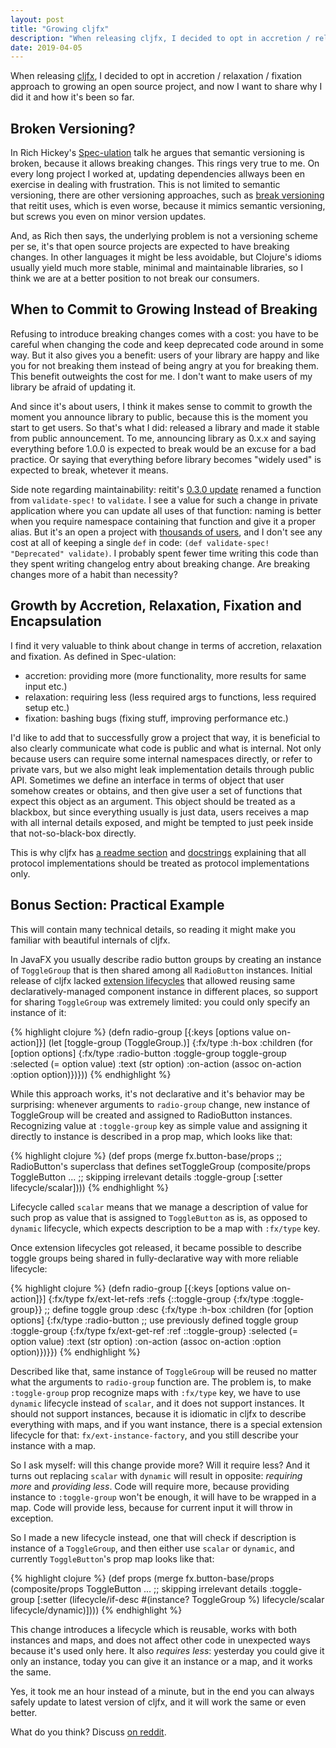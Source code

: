 ```yaml
---
layout: post
title: "Growing cljfx"
description: "When releasing cljfx, I decided to opt in accretion / relaxation / fixation approach to growing an open source project, and now I want to share why I did it and how it's been so far"
date: 2019-04-05
---
```

When releasing [cljfx](https://github.com/cljfx/cljfx), I decided to opt in accretion / relaxation / fixation approach to growing an open source project, and now I want to share why I did it and how it's been so far.

## Broken Versioning?

In Rich Hickey's [Spec-ulation](https://www.youtube.com/watch?v=oyLBGkS5ICk) talk he argues that semantic versioning is broken, because it allows breaking changes. This rings very true to me. On every long project I worked at, updating dependencies allways been en exercise in dealing with frustration. This is not limited to semantic versioning, there are other versioning approaches, such as [break versioning](https://github.com/metosin/reitit/blob/master/CHANGELOG.md) that reitit uses, which is even worse, because it mimics semantic versioning, but screws you even on minor version updates. 

And, as Rich then says, the underlying problem is not a versioning scheme per se, it's that open source projects are expected to have breaking changes. In other languages it might be less avoidable, but Clojure's idioms usually yield much more stable, minimal and maintainable libraries, so I think we are at a better position to not break our consumers.

## When to Commit to Growing Instead of Breaking

Refusing to introduce breaking changes comes with a cost: you have to be careful when changing the code and keep deprecated code around in some way. But it also gives you a benefit: users of your library are happy and like you for not breaking them instead of being angry at you for breaking them. This benefit outweights the cost for me. I don't want to make users of my library be afraid of updating it. 

And since it's about users, I think it makes sense to commit to growth the moment you announce library to public, because this is the moment you start to get users. So that's what I did: released a library and made it stable from public announcement. To me, announcing library as 0.x.x and saying everything before 1.0.0 is expected to break would be an excuse for a bad practice. Or saying that everything before library becomes "widely used" is expected to break, whetever it means.

Side note regarding maintainability: reitit's [0.3.0 update](https://github.com/metosin/reitit/blob/master/CHANGELOG.md#030-2019-03-17) renamed a function from `validate-spec!` to `validate`. I see a value for such a change in private application where you can update all uses of that function: naming is better when you require namespace containing that function and give it a proper alias. But it's an open a project with [thousands of users](https://clojars.org/metosin/reitit), and I don't see any cost at all of keeping a single `def` in code: `(def validate-spec! "Deprecated" validate)`. I probably spent fewer time writing this code than they spent writing changelog entry about breaking change. Are breaking changes more of a habit than necessity?

## Growth by Accretion, Relaxation, Fixation and Encapsulation

I find it very valuable to think about change in terms of accretion, relaxation and fixation. As defined in Spec-ulation:
- accretion: providing more (more functionality, more results for same input etc.)
- relaxation: requiring less (less required args to functions, less required setup etc.)
- fixation: bashing bugs (fixing stuff, improving performance etc.)

I'd like to add that to successfully grow a project that way, it is beneficial to also clearly communicate what code is public and what is internal. Not only because users can require some internal namespaces directly, or refer to private vars, but we also might leak implementation details through public API. Sometimes we define an interface in terms of object that user somehow creates or obtains, and then give user a set of functions that expect this object as an argument. This object should be treated as a blackbox, but since everything usually is just data, users receives a map with all internal details exposed, and might be tempted to just peek inside that not-so-black-box directly.

This is why cljfx has [a readme section](https://github.com/cljfx/cljfx#api-stability-public-and-internal-code) and [docstrings](https://github.com/cljfx/cljfx/blob/master/src/cljfx/context.clj#L4) explaining that all protocol implementations should be treated as protocol implementations only.

## Bonus Section: Practical Example

This will contain many technical details, so reading it might make you familiar with beautiful internals of cljfx.

In JavaFX you usually describe radio button groups by creating an instance of `ToggleGroup` that is then shared among all `RadioButton` instances. Initial release of cljfx lacked [extension lifecycles](https://github.com/cljfx/cljfx#extending-cljfx) that allowed reusing same declaratively-managed component instance in different places, so support for sharing `ToggleGroup` was extremely limited: you could only specify an instance of it:

{% highlight clojure %}
(defn radio-group [{:keys [options value on-action]}]
  (let [toggle-group (ToggleGroup.)]
    {:fx/type :h-box
     :children (for [option options]
                 {:fx/type :radio-button
                  :toggle-group toggle-group
                  :selected (= option value)
                  :text (str option)
                  :on-action (assoc on-action :option option)})}))
{% endhighlight %}

While this approach works, it's not declarative and it's behavior may be surprising: whenever arguments to `radio-group` change, new instance of ToggleGroup will be created and assigned to RadioButton instances.
Recognizing value at `:toggle-group` key as simple value and assigning it directly to instance is described in a prop map, which looks like that:

{% highlight clojure %}
(def props
  (merge
    fx.button-base/props
    ;; RadioButton's superclass that defines setToggleGroup
    (composite/props ToggleButton
      ... ;; skipping irrelevant details
      :toggle-group [:setter lifecycle/scalar])))
{% endhighlight %}

Lifecycle called `scalar` means that we manage a description of value for such prop as value that is assigned to `ToggleButton` as is, as opposed to `dynamic` lifecycle, which expects description to be a map with `:fx/type` key. 

Once extension lifecycles got released, it became possible to describe toggle groups being shared in fully-declarative way with more reliable lifecycle:

{% highlight clojure %}
(defn radio-group [{:keys [options value on-action]}]
  {:fx/type fx/ext-let-refs
   :refs {::toggle-group {:fx/type :toggle-group}} ;; define toggle group
   :desc {:fx/type :h-box
          :children (for [option options]
                      {:fx/type :radio-button
                       ;; use previously defined toggle group
                       :toggle-group {:fx/type fx/ext-get-ref
                                      :ref ::toggle-group}
                       :selected (= option value)
                       :text (str option)
                       :on-action (assoc on-action :option option)})}})
{% endhighlight %}

Described like that, same instance of `ToggleGroup` will be reused no matter what the arguments to `radio-group` function are.
The problem is, to make `:toggle-group` prop recognize maps with `:fx/type` key, we have to use `dynamic` lifecycle instead of `scalar`, and it does not support instances. It should not support instances, because it is idiomatic in cljfx to describe everything with maps, and if you want instance, there is a special extension lifecycle for that: `fx/ext-instance-factory`, and you still describe your instance with a map.

So I ask myself: will this change provide more? Will it require less? And it turns out replacing `scalar` with `dynamic` will result in opposite: *requiring more* and *providing less*. Code will require more, because providing instance to `:toggle-group` won't be enough, it will have to be wrapped in a map. Code will provide less, because for current input it will throw in exception.

So I made a new lifecycle instead, one that will check if description is instance of a `ToggleGroup`, and then either use `scalar` or `dynamic`, and currently `ToggleButton`'s prop map looks like that:

{% highlight clojure %}
(def props
  (merge
    fx.button-base/props
    (composite/props ToggleButton
      ... ;; skipping irrelevant details
      :toggle-group [:setter (lifecycle/if-desc #(instance? ToggleGroup %)
                               lifecycle/scalar
                               lifecycle/dynamic)])))
{% endhighlight %}

This change introduces a lifecycle which is reusable, works with both instances and maps, and does not affect other code in unexpected ways because it's used only here. It also *requires less*: yesterday you could give it only an instance, today you can give it an instance or a map, and it works the same.

Yes, it took me an hour instead of a minute, but in the end you can always safely update to latest version of cljfx, and it will work the same or even better.

What do you think? Discuss [on reddit](https://www.reddit.com/r/Clojure/comments/b9rhk2/growing_cljfx/).